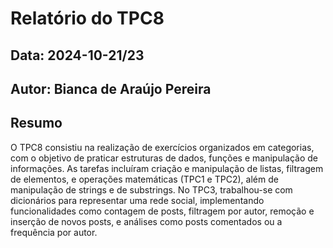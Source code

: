 # Relatório do TPC8
## Data: 2024-10-21/23
## Autor: Bianca de Araújo Pereira

## Resumo
O TPC8 consistiu na realização de exercícios organizados em categorias, com o objetivo de praticar estruturas de dados, funções e manipulação de informações. 
As tarefas incluíram criação e manipulação de listas, filtragem de elementos, e operações matemáticas (TPC1 e TPC2), além de manipulação de strings e de substrings. 
No TPC3, trabalhou-se com dicionários para representar uma rede social, implementando funcionalidades como contagem de posts, filtragem por autor, remoção e inserção de novos posts, e análises como posts comentados ou a frequência por autor. 